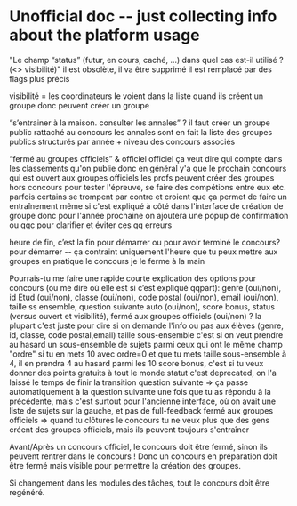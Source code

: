 
# Unofficial doc -- just collecting info about the platform usage

"Le champ “status” (futur, en cours, caché, ...) dans quel cas est-il utilisé ? (<> visibilité)"
il est obsolète, il va être supprimé
il est remplacé par des flags plus précis

visibilité = 
les coordinateurs le voient dans la liste quand ils créent un groupe
donc peuvent créer un groupe

“s’entrainer à la maison. consulter les annales” ?
il faut créer un groupe public rattaché au concours
les annales sont en fait la liste des groupes publics
structurés par année + niveau des concours associés

“fermé au groupes officiels” & officiel
officiel ça veut dire qui compte dans les classements qu'on publie
donc en général y'a que le prochain concours qui est ouvert aux groupes officiels
les profs peuvent créer des groupes hors concours pour tester l'épreuve, se faire des compétions entre eux etc.
parfois certains se trompent par contre et croient que ça permet de faire un entraînement même si c'est expliqué à côté dans l'interface de création de groupe
donc pour l'année prochaine on ajoutera une popup de confirmation ou qqc pour clarifier et éviter ces qq erreurs

heure de fin, c’est la fin pour démarrer ou pour avoir terminé le concours?
pour démarrer -- ça contraint uniquement l'heure que tu peux mettre aux groupes
en pratique le concours je le ferme à la main

Pourrais-tu me faire une rapide courte explication des options pour concours (ou me dire où elle est si c’est expliqué qqpart): genre (oui/non), id Etud (oui/non), classe (oui/non), code postal (oui/non), email (oui/non), taille ss ensemble, question suivante auto (oui/non), score bonus, status (versus ouvert et visibilité), fermé aux groupes officiels (oui/non) ?
la plupart c'est juste pour dire si on demande l'info ou pas aux élèves (genre, id, classe, code postal,email)
taille sous-ensemble c'est si on veut prendre au hasard un sous-ensemble de sujets parmi ceux qui ont le même champ "ordre"
si tu en mets 10 avec ordre=0 et que tu mets taille sous-ensemble à 4, il en prendra 4 au hasard parmi les 10
score bonus, c'est si tu veux donner des points gratuits à tout le monde
statut c'est deprecated, on l'a laissé le temps de finir la transition
question suivante => ça passe automatiquement à la question suivante une fois que tu as répondu à la précédente, mais c'est surtout pour l'ancienne interface, où on avait une liste de sujets sur la gauche, et pas de full-feedback
fermé aux groupes officiels => quand tu clôtures le concours tu ne veux plus que des gens créent des groupes officiels, mais ils peuvent toujours s'entraîner

Avant/Après un concours officiel, le concours doit être fermé, sinon ils peuvent rentrer dans le concours !
Donc un concours en préparation doit être fermé mais visible pour permettre la création des groupes.

Si changement dans les modules des tâches, tout le concours doit être regénéré.
